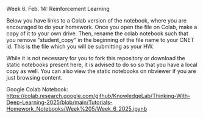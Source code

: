 Week 6. Feb. 14: Reinforcement Learning

Below you have links to a Colab version of the notebook, where you are encouraged to do your homework. Once you open the file on Colab, make a copy of it to your own drive. Then, rename the colab notebook such that you remove "student_copy" in the beginning of the file name to your CNET id. This is the file which you will be submitting as your HW.

While it is not necessary for you to fork this repository or download the static notebooks present here, it is advised to do so so that you have a local copy as well. You can also view the static notebooks on nbviewer if you are just browsing content.

Google Colab Notebook: https://colab.research.google.com/github/KnowledgeLab/Thinking-With-Deep-Learning-2025/blob/main/Tutorials-Homework_Notebooks/Week%205/Week_6_2025.ipynb
